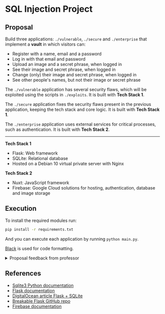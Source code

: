 # SQL Injection Project

## Proposal
Build three applications: `./vulnerable`,  `./secure` and `./enterprise` that implement a **vault** in which visitors can:
 - Register with a name, email and a password
 - Log in with that email and password
 - Upload an image and a secret phrase, when logged in
 - See their image and secret phrase, when logged in
 - Change (only) their image and secret phrase, when logged in
 - See other people's names, but not their image or secret phrase

The `./vulnerable` application has several security flaws, which will be exploited using the scripts in `./exploits`. It is built with **Tech Stack 1**.

The `./secure` application fixes the security flaws present in the previous application, keeping the tech stack and core logic. It is built with **Tech Stack 1**.

The `./enterprise` application uses external services for critical processes, such as authentication. It is built with **Tech Stack 2**.

---

**Tech Stack 1**
 - Flask: Web framework
 - SQLite: Relational database
 - Hosted on a Debian 10 virtual private server with Nginx

**Tech Stack 2**
 - Nuxt: JavaScript framework
 - Firebase: Google Cloud solutions for hosting, authentication, database and image storage

## Execution

To install the required modules run:
```bash
pip install -r requirements.txt
```

And you can execute each application by running `python main.py`.

[Black](https://github.com/python/black) is used for code formatting.

<details>
<summary>Proposal feedback from professor</summary>
Caro Nicholas e restantes elementos do grupo,

Obrigado pelo e-mail com a proposta de tema.

SQL injection (de entre as várias vulnerabilidades inerentes a validação de inputs imprópria/inexistente), é um tópico relativamente simples mas que pode dar um trabalho interessante.

Fazer o trabalho em três passos (construção de aplicação vulnerável, exploração das vulnerabilidades, e correção/mitigação) é uma abordagem comum e aceitável.

Se virem o SEED Labs focado em SQLi, p.ex, irão encontrar uma abordagem semelhante lá também.

Posso deixar algumas sugestões de tópicos que podem pesquisar e eventualmente acrescentar ao vosso trabalho:

 - Explorar Web Application Firewalls (WAFs), especialmente se tiverem em consideração TLS/HTTPS -- são ferramentas muito comuns, e são úteis p.ex. quando não temos acesso a corrigir o código vulnerável. Também são úteis para detetar utilizadores que estejam a tentar fazer SQLi.

 - Se mantiverem a escolha de tecnologias que mencionaram também podem fazer um trabalho mais abrangente, não focado apenas em SQLi mas também noutras vulnerabilidades comuns em aplicações Flask (code injection, SSTI, etc. -- p.ex. https://github.com/stephenbradshaw/breakableflask) e eventual mitigação.

 - Se quiserem testar diferentes técnicas de SQLi, podem também inspirar-se em algo tipo DVWA (https://github.com/digininja/DVWA) e eventualmente usar ferramentas de ataque automatizadas.

Claro que as sugestões também dependem do progresso que forem fazendo ao longo das semanas, e dos tópicos que mais despertarem o vosso interesse.
</details>

## References
 - [Sqlite3 Python documentation](https://docs.python.org/3/library/sqlite3.html)
 - [Flask documentation](https://flask.palletsprojects.com/en/2.2.x/)
 - [DigitalOcean article Flask + SQLite](https://www.digitalocean.com/community/tutorials/how-to-use-an-sqlite-database-in-a-flask-application)
 - [Breakable Flask GitHub repo](https://github.com/stephenbradshaw/breakableflask)
 - [Firebase documentation](https://firebase.google.com/docs)

